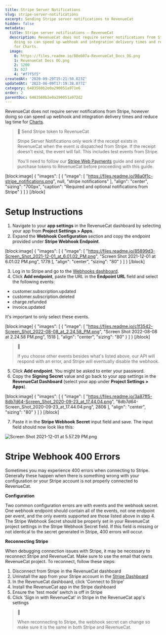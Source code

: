 ```yaml
---
title: Stripe Server Notifications
slug: stripe-server-notifications
excerpt: Sending Stripe server notifications to RevenueCat
hidden: false
metadata:
  title: Stripe server notifications – RevenueCat
  description: RevenueCat does not require server notifications from Stripe, however
    doing so can speed up webhook and integration delivery times and reduce lag time
    for Charts.
  image:
    0: https://files.readme.io/88e607a-RevenueCat_Docs_OG.png
    1: RevenueCat Docs OG.png
    2: 1200
    3: 627
    4: "#f7f5f5"
createdAt: '2020-09-29T15:21:50.023Z'
updatedAt: '2023-06-09T17:19:38.077Z'
category: 6483560b2e0a290051a971e6
order: 2
parentDoc: 6483560b2e0a290051a972d2
---
```

RevenueCat does not require server notifications from Stripe, however doing so can speed up webhook and integration delivery times and reduce lag time for [Charts](doc:charts).

> 🚧 Send Stripe token to RevenueCat
> 
> Stripe Server Notifications only work if the receipt exists in RevenueCat when the event is dispatched from Stripe. If the receipt doesn't exist, the event will fail. This includes test events from Stripe.
> 
> You'll need to follow our [Stripe Web Payments](doc:stripe) guide and send your purchase tokens to RevenueCat before proceeding with this guide.

[block:image]
{
  "images": [
    {
      "image": [
        "https://files.readme.io/98a0f1c-stripe_notifications.png",
        null,
        "stripe notifications"
      ],
      "align": "center",
      "sizing": "700px",
      "caption": "Required and optional notifications from Stripe"
    }
  ]
}
[/block]

# Setup Instructions

1. Navigate to your **app settings** in the RevenueCat dashboard by selecting your app from **Project Settings > Apps**.
2. Expand the **Webhook Configuration** section and copy the endpoint provided under **Stripe Webhook Endpoint**.

[block:image]
{
  "images": [
    {
      "image": [
        "https://files.readme.io/85899d3-Screen_Shot_2021-12-01_at_6.01.02_PM.png",
        "Screen Shot 2021-12-01 at 6.01.02 PM.png",
        1778
      ],
      "align": "center",
      "sizing": "80"
    }
  ]
}
[/block]



3. Log in to Stripe and go to the [Webhooks dashboard](https://dashboard.stripe.com/webhooks).
4. Click **Add endpoint**, paste the URL in the **Endpoint URL** field and select the following events:

- customer.subscription.updated
- customer.subscription.deleted
- charge.refunded
- invoice.updated

It's important to only select these events.

[block:image]
{
  "images": [
    {
      "image": [
        "https://files.readme.io/c1f3542-Screen_Shot_2022-08-08_at_2.24.58_PM.png",
        "Screen Shot 2022-08-08 at 2.24.58 PM.png",
        1518
      ],
      "align": "center",
      "sizing": "80"
    }
  ]
}
[/block]



> 🚧 
> 
> If you choose other events besides what's listed above, our API will respond with an error, and Stripe will eventually disable the webhook.

5. Click **Add endpoint**. You might be asked to enter your password.
6. Copy the **Signing Secret** value and go back to your app settings in the **RevenueCat Dashboard** (select your app under **Project Settings > Apps**).

[block:image]
{
  "images": [
    {
      "image": [
        "https://files.readme.io/3a87ff5-8db7d64-Screen_Shot_2020-09-23_at_17.44.04.png",
        "8db7d64-Screen_Shot_2020-09-23_at_17.44.04.png",
        2806
      ],
      "align": "center",
      "sizing": "80"
    }
  ]
}
[/block]



7. Paste it in the **Stripe Webhook Secret** input field and save. The input field should now look like this:

![](https://files.readme.io/44eb66c-Screen_Shot_2021-12-01_at_5.57.29_PM.png "Screen Shot 2021-12-01 at 5.57.29 PM.png")



# Stripe Webhook 400 Errors

Sometimes you may experience 400 errors when connecting to Stripe. Generally these happen when there is something wrong with your configuration or your Stripe account is not properly connected to RevenueCat.

**Configuration**

Two common configuration errors are with events and the webhook secret.  
One webhook endpoint should contain all of the events, not one endpoint per event, and the only events supported are those listed above in step 4. The Stripe Webhook Secret should be properly set in your RevenueCat project settings in the Stripe Webhook Secret field. If this field is missing or not identical to the secret generated in Stripe, 400 errors will occur.

**Reconnecting Stripe**

When debugging connection issues with Stripe, it may be necessary to reconnect Stripe and RevenueCat. Make sure to use the email that owns RevenueCat project. To reconnect, follow these steps:

1. Disconnect from Stripe in the RevenueCat dashboard
2. Uninstall the app from your Stripe account in the [Stripe Dashboard](https://dashboard.stripe.com/settings/apps/com.revenuecat.customer)
3. In the RevenueCat dashboard, click 'Connect to Stripe'
4. Install the RevenueCat app in the Stripe dashboard
5. Ensure the 'test mode' switch is off in Stripe
6. Click 'Sign in with RevenueCat' in Stripe in the RevenueCat app's settings

> 🚧 
> 
> When reconnecting to Stripe, the webhook secret can change so make sure it is the same in both Stripe and RevenueCat.